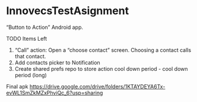 # InnovecsTestAsignment
“Button to Action” Android app.

TODO Items Left
1. “Call” action: Open a “choose contact” screen. Choosing a contact calls that contact.
2. Add contacts picker to Notification
3. Create shared prefs repo to store action cool down period - cool down period (long)

Final apk 
https://drive.google.com/drive/folders/1KTAYDEYA6Tx-evWL1SmZkMZxPhviQc_6?usp=sharing

